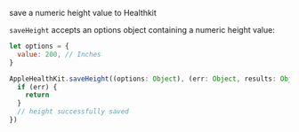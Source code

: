 save a numeric height value to Healthkit

`saveHeight` accepts an options object containing a numeric height value:

```javascript
let options = {
  value: 200, // Inches
}
```

```javascript
AppleHealthKit.saveHeight((options: Object), (err: Object, results: Object) => {
  if (err) {
    return
  }
  // height successfully saved
})
```
